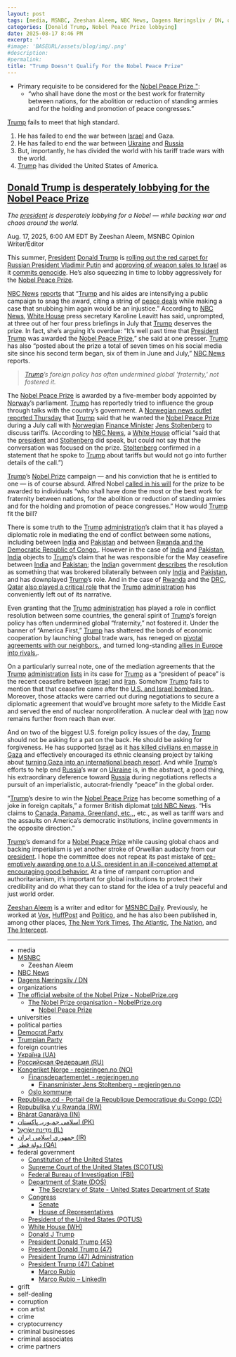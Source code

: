 ```yaml
---
layout: post
tags: [media, MSNBC, Zeeshan Aleem, NBC News, Dagens Næringsliv / DN, organizations, The official website of the Nobel Prize - NobelPrize.org, The Nobel Prize organisation - NobelPrize.org, Nobel Peace Prize, universities, political parties, Democrat Party, Trumpian Party, foreign countries, Україна (UA), Российская Федерация (RU), Kongeriket Norge - regjeringen.no (NO), Finansdepartementet - regjeringen.no, Finansminister Jens Stoltenberg - regjeringen.no, Oslo kommune, Republique.cd - Portail de la Republique Democratique du Congo (CD), Repubulika y’u Rwanda (RW), Bhārat Gaṇarājya (IN), اسلامی جمہوریہ پاكستان (PK), מְדִינַת יִשְׂרָאֵל (IL), جمهوری اسلامی ایران (IR), دولة قطر (QA), federal government, Constitution of the United States, Supreme Court of the United States (SCOTUS), Federal Bureau of Investigation (FBI), Department of State (DOS), The Secretary of State - United States Department of State, Congress, Senate, House of Representatives, President of the United States (POTUS), White House (WH), Donald J Trump, President Donald Trump (45), President Donald Trump (47), President Trump (47) Administration, President Trump (47) Cabinet, Marco Rubio, Marco Rubio – LinkedIn, grift, self-dealing, corruption, con artist, crime, cryptocurrency, criminal businesses, criminal associates, crime partners]
categories: [Donald Trump, Nobel Peace Prize lobbying]
date: 2025-08-17 8:46 PM
excerpt: ''
#image: 'BASEURL/assets/blog/img/.png'
#description:
#permalink:
title: "Trump Doesn't Qualify For the Nobel Peace Prize"
---
```


- Primary requisite to be considered for the [Nobel Peace Prize "](https://www.nobelpeaceprize.org/):
    - “who shall have done the most or the best work for fraternity between nations, for the abolition or reduction of standing armies and for the holding and promotion of peace congresses.”

[Trump](https://www.donaldjtrump.com/) fails to meet that high standard.

1. He has failed to end the war between [Israel](https://www.gov.il/) and Gaza.
2. He has failed to end the war between [Ukraine](https://www.gov.ua/) and [Russia](http://government.ru/)
3. But, importantly, he has divided the world with his tariff trade wars with the world.
4. [Trump](https://www.donaldjtrump.com/) has divided the United States of America. 

## [Donald Trump is desperately lobbying for the Nobel Peace Prize](https://www.msnbc.com/opinion/msnbc-opinion/trump-nobel-peace-prize-russia-ukraine-rcna225251)

*The [president](https://www.whitehouse.gov/) is desperately lobbying for a Nobel — while backing war and chaos around the world.*

Aug. 17, 2025, 6:00 AM EDT
By Zeeshan Aleem, MSNBC Opinion Writer/Editor

This summer, [President](https://www.whitehouse.gov/) [Donald Trump](https://www.donaldjtrump.com/) is [rolling out the red carpet for Russian President Vladimir Putin](https://www.msnbc.com/opinion/msnbc-opinion/trump-putin-summit-russia-ukraine-war-zelenskyy-rcna224593) and [approving of weapon sales to 
Israel](https://www.timesofisrael.com/us-agencies-approve-510-million-sale-of-bomb-guidance-kits-to-israel/) as it [commits genocide](https://www.msnbc.com/opinion/msnbc-opinion/israel-genocide-meaning-definition-gaza-democrats-rcna221477). He’s also squeezing in time to lobby aggressively for the [Nobel Peace Prize](https://www.nobelprize.org/prizes/peace/).

[NBC News](https://www.nbcnews.com/) [reports](https://www.nbcnews.com/politics/donald-trump/trump-ramps-campaign-nobel-peace-prize-ahead-putin-meeting-rcna224554) that “[Trump](https://www.donaldjtrump.com/) and his aides are intensifying a public campaign to snag the award, citing a string of [peace deals](https://www.whitehouse.gov/articles/2025/08/president-trump-brokers-another-historic-peace-deal/) while making a case that snubbing him again would be an injustice.” According to [NBC News](https://www.nbcnews.com/), [White House](https://www.whitehouse.gov/) press secretary Karoline Leavitt has said, unprompted, at three out of her four press briefings in July that [Trump](https://www.donaldjtrump.com/) deserves the prize. In fact, she’s arguing it’s overdue: “It’s well past time that [President](https://www.whitehouse.gov/) [Trump](https://www.donaldjtrump.com/) was awarded the [Nobel Peace Prize](https://www.nobelprize.org/prizes/peace/),” she said at one presser. [Trump](https://www.donaldjtrump.com/) has also “posted about the prize a total of seven times on his social media site since his second term began, six of them in June and July,” [NBC News](https://www.nbcnews.com/) reports.

> *[Trump](https://www.donaldjtrump.com/)’s foreign policy has often undermined global 'fraternity,' not fostered it.*

The [Nobel Peace Prize](https://www.nobelprize.org/prizes/peace/) is awarded by a five-member body appointed by [Norway](http://www.regjeringen.no/)’s parliament. [Trump](https://www.donaldjtrump.com/) has reportedly tried to influence the group through talks with the country’s government. A [Norwegian news outlet](https://www.dn.no/) [reported Thursday](https://www.reuters.com/world/asia-pacific/trump-asked-norwegian-minister-about-nobel-prize-newspaper-says-2025-08-14/) that [Trump](https://www.donaldjtrump.com/) said that he wanted the [Nobel Peace Prize](https://www.nobelprize.org/prizes/peace/) during a July call with [Norwegian](https://www.regjeringen.no/) [Finance Minister](https://www.regjeringen.no/no/dep/fin/id216/) [Jens Stoltenberg](https://www.regjeringen.no/no/dep/fin/org/finansminister-jens-stoltenberg/id3086196/) to discuss tariffs. (According to [NBC News](https://www.nbcnews.com/), a [White House](https://www.whitehouse.gov/) official “said that the [president](https://www.whitehouse.gov/) and [Stoltenberg](https://www.regjeringen.no/no/dep/fin/org/finansminister-jens-stoltenberg/id3086196/) did speak, but could not say that the conversation was focused on the prize. [Stoltenberg](https://www.regjeringen.no/no/dep/fin/org/finansminister-jens-stoltenberg/id3086196/) confirmed in a statement that he spoke to [Trump](https://www.donaldjtrump.com/) about tariffs but would not go into further details of the call.”)

[Trump](https://www.donaldjtrump.com/)’s [Nobel Prize](https://www.nobelprize.org/) campaign — and his conviction that he is entitled to one — is of course absurd. Alfred Nobel [called in his will](https://www.nobelpeaceprize.org/nobel-peace-prize/about-the-nobel-peace-prize/) for the prize to be awarded to individuals “who shall have done the most or the best work for fraternity between nations, for the abolition or reduction of standing armies and for the holding and promotion of peace congresses.” How would [Trump](https://www.donaldjtrump.com/) fit the bill?

There is some truth to the [Trump](https://www.donaldjtrump.com/) [administration](https://www.whitehouse.gov/administration/)’s claim that it has played a diplomatic role in mediating the end of conflict between some nations, including between [India](https://www.india.gov.in/) and [Pakistan](https://www.pakistan.gov.pk/) and between [Rwanda and the Democratic Republic of Congo.](https://www.usip.org/publications/2025/07/what-drc-rwanda-peace-deal-means-us-and-africas-mineral-rich-great-lakes). However in the case of [India](https://www.india.gov.in/) and [Pakistan](https://www.pakistan.gov.pk/), [India](https://www.india.gov.in/) objects to [Trump](https://www.donaldjtrump.com/)’s claim that he was responsible for the May ceasefire between [India](https://www.india.gov.in/) and [Pakistan](https://www.pakistan.gov.pk/); the [India](https://www.india.gov.in/)n government [describes](https://www.bbc.com/news/articles/c89ew9wde3lo) the resolution as something that was brokered bilaterally between only [India](https://www.india.gov.in/) and [Pakistan](https://www.pakistan.gov.pk/), and has downplayed [Trump](https://www.donaldjtrump.com/)’s role. And in the case of [Rwanda](https://www.gov.rw/) and the [DRC](https://republique.cd/), [Qatar](httpshukoomi.gov.qa/) [also played a critical role](https://www.justsecurity.org/118753/drc-rwanda-accord-military/) that the [Trump](https://www.donaldjtrump.com/) [administration](https://www.whitehouse.gov/administration/) has conveniently left out of its narrative.

Even granting that the [Trump](https://www.donaldjtrump.com/) [administration](https://www.whitehouse.gov/administration/) has played a role in conflict resolution between some countries, the general spirit of [Trump](https://www.donaldjtrump.com/)’s foreign policy has often undermined global “fraternity,” not fostered it. Under the banner of “America First,” [Trump](https://www.donaldjtrump.com/) has shattered the bonds of economic cooperation by launching global trade wars, has reneged on [pivotal agreements with our neighbors,](https://www.msnbc.com/ayman-mohyeldin/watch/trump-slaps-tariffs-on-canada-mexico-and-china-230875717796), and turned long-standing [allies in Europe into rivals.](https://foreignpolicy.com/2025/02/21/us-europe-trump-vance-speech-nato-russia/).

On a particularly surreal note, one of the mediation agreements that the [Trump](https://www.donaldjtrump.com/) [administration](https://www.whitehouse.gov/administration/) [lists](https://www.whitehouse.gov/articles/2025/08/president-trump-brokers-another-historic-peace-deal/) in its case for [Trump](https://www.donaldjtrump.com/) as a “president of peace” is the recent ceasefire between [Israel](https://www.gov.il/) and [Iran](https://irangov.ir/). Somehow [Trump](https://www.donaldjtrump.com/) fails to mention that that ceasefire came after the [U.S. and Israel bombed Iran.](https://www.msnbc.com/opinion/msnbc-opinion/israel-iran-war-regime-us-trump-rcna213332). Moreover, those attacks were carried out during negotiations to secure a diplomatic agreement that would’ve brought more safety to the Middle East and served the end of nuclear nonproliferation. A nuclear deal with [Iran](https://irangov.ir/) now remains further from reach than ever.

And on two of the biggest U.S. foreign policy issues of the day, [Trump](https://www.donaldjtrump.com/) should not be asking for a pat on the back. He should be asking for forgiveness. He has supported [Israel](https://www.gov.il/) as it [has killed civilians en masse in Gaza](https://www.msnbc.com/opinion/msnbc-opinion/israel-genocide-meaning-definition-gaza-democrats-rcna221477) and effectively encouraged its ethnic cleansing project by talking about [turning Gaza into an international beach resort](https://www.reuters.com/world/us/trumps-gaza-riviera-echoes-kushner-waterfront-property-dreams-2025-02-05/). And while [Trump](https://www.donaldjtrump.com/)’s efforts to help end [Russia](http://government.ru/)’s war on [Ukraine](https://www.gov.ua/) is, in the abstract, a good thing, his extraordinary deference toward [Russia](http://government.ru/) during negotiations reflects a pursuit of an imperialistic, autocrat-friendly “peace” in the global order.

“[Trump](https://www.donaldjtrump.com/)’s desire to win the [Nobel Peace Prize](https://www.nobelprize.org/prizes/peace/) has become something of a joke in foreign capitals,” a former British diplomat [told NBC News](https://www.nbcnews.com/politics/donald-trump/trump-ramps-campaign-nobel-peace-prize-ahead-putin-meeting-rcna224554). “His claims to [Canada, Panama, Greenland, etc.,](https://www.msnbc.com/opinion/msnbc-opinion/trump-gulf-mexico-america-greenland-panama-canal-rcna186632), etc., as well as tariff wars and the assaults on America’s democratic institutions, incline governments in the opposite direction.”

[Trump](https://www.donaldjtrump.com/)’s demand for a [Nobel Peace Prize](https://www.nobelprize.org/prizes/peace/) while causing global chaos and backing imperialism is yet another stroke of Orwellian audacity from our [president](https://www.whitehouse.gov/). I hope the committee does not repeat its past mistake of [pre-emptively awarding one to a U.S. president in an ill-conceived attempt at encouraging good behavior.](https://www.cato.org/commentary/revoke-obamas-nobel-peace-prize) At a time of rampant corruption and authoritarianism, it’s important for global institutions to protect their credibility and do what they can to stand for the idea of a truly peaceful and just world order.

[Zeeshan Aleem](https://www.msnbc.com/author/zeeshan-aleem-ncpn1235332) is a writer and editor for [MSNBC Daily](https://www.msnbc.com/). Previously, he worked at [Vox](https://www.vox.com/), [HuffPost](https://www.huffpost.com/) and [Politico](https://www.politico.com/), and he has also been published in, among other places, [The New York Times](https://www.nytimes.com/), [The Atlantic](https://www.theatlantic.com/), [The Nation](https://www.thenation.com/), and [The Intercept](https://theintercept.com/).

----
- media
- [MSNBC](https://www.msnbc.com/)
    - Zeeshan Aleem
- [NBC News](https://www.nbcnews.com/)
- [Dagens Næringsliv / DN](https://www.dn.no/)
- organizations 
- [The official website of the Nobel Prize - NobelPrize.org](https://www.nobelprize.org/)
    - [The Nobel Prize organisation - NobelPrize.org](https://www.nobelprize.org/the-nobel-prize-organisation/)
        - [Nobel Peace Prize](https://www.nobelprize.org/prizes/peace/)
- universities 
- political parties 
- [Democrat Party](https://www.democrats.org/)
- [Trumpian Party](https://www.gop.com/)
- foreign countries 
- [Україна (UA)](https://www.gov.ua/)
- [Российская Федерация (RU)](http://government.ru/)
- [Kongeriket Norge - regjeringen.no (NO)](https://www.regjeringen.no/en/id4/)
    - [Finansdepartementet - regjeringen.no](https://www.regjeringen.no/no/dep/fin/id216/)
        - [Finansminister Jens Stoltenberg - regjeringen.no](https://www.regjeringen.no/no/dep/fin/org/finansminister-jens-stoltenberg/id3086196/)
    - [Oslo kommune](https://www.oslo.kommune.no/)
- [Republique.cd - Portail de la Republique Democratique du Congo (CD)](https://republique.cd/)
- [Repubulika y'u Rwanda (RW)](https://www.gov.rw/)
- [Bhārat Gaṇarājya (IN)](https://www.india.gov.in/)
- [اسلامی جمہوریہ پاكستان (PK)](https://www.pakistan.gov.pk/)
- [מְדִינַת יִשְׂרָאֵל (IL)](https://www.gov.il/)
- [جمهوری اسلامی ایران (IR)](https://irangov.ir/)
- [دولة قطر (QA)](httpshukoomi.gov.qa/)
- federal government 
    - [Constitution of the United States](https://constitution.congress.gov/)
    - [Supreme Court of the United States (SCOTUS)](https://www.supremecourt.gov/)
    - [Federal Bureau of Investigation (FBI)](https://www.fbi.gov/)
    - [Department of State (DOS)](https://www.state.gov/)
        - [The Secretary of State - United States Department of State](https://www.state.gov/secretary)
    - [Congress](https://www.congress.gov/)
        - [Senate](https://www.senate.gov/)
        - [House of Representatives](https://www.house.gov/)
    - [President of the United States (POTUS)](https://www.whitehouse.gov/)
    - [White House (WH)](https://www.whitehouse.gov/)
    - [Donald J Trump](https://www.donaldjtrump.com/)
    - [President Donald Trump (45)](https://trumpwhitehouse.archives.gov/)
    - [President Donald Trump (47)](https://www.whitehouse.gov/administration/donald-j-trump/)
    - [President Trump (47) Administration](https://www.whitehouse.gov/administration/)
    - [President Trump (47) Cabinet](https://www.whitehouse.gov/administration/the-cabinet/)
        - [Marco Rubio](https://www.state.gov/biographies/marco-rubio/)
        - [Marco Rubio – LinkedIn](https://www.linkedin.com/in/marcorubio16/)
- grift
- self-dealing
- corruption
- con artist 
- crime
- cryptocurrency 
- criminal businesses
- criminal associates
- crime partners
